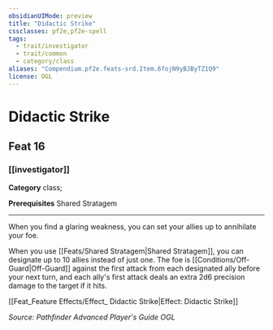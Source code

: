 ```yaml
---
obsidianUIMode: preview
title: "Didactic Strike"
cssclasses: pf2e,pf2e-spell
tags:
  - trait/investigator
  - trait/common
  - category/class
aliases: "Compendium.pf2e.feats-srd.Item.6fojN9yBJByTZ1Q9"
license: OGL
---
```

# Didactic Strike
## Feat 16
### [[investigator]]

**Category** class; 



**Prerequisites** Shared Stratagem
* * *
When you find a glaring weakness, you can set your allies up to annihilate your foe.

When you use [[Feats/Shared Stratagem|Shared Stratagem]], you can designate up to 10 allies instead of just one. The foe is [[Conditions/Off-Guard|Off-Guard]] against the first attack from each designated ally before your next turn, and each ally's first attack deals an extra 2d6 precision damage to the target if it hits.

[[Feat_Feature Effects/Effect_ Didactic Strike|Effect: Didactic Strike]]

*Source: Pathfinder Advanced Player's Guide*
*OGL*